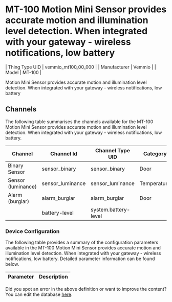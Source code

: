 # MT-100 Motion Mini Sensor provides accurate motion and illumination level detection. When integrated with your gateway - wireless notifications, low battery

| Thing Type UID | vemmio_mt100_00_000               |
| Manufacturer   | Vemmio  |
| Model          | MT-100 |

Motion Mini Sensor provides accurate motion and illumination level detection. When integrated with your gateway - wireless notifications, low battery

## Channels
The following table summarises the channels available for the MT-100 Motion Mini Sensor provides accurate motion and illumination level detection. When integrated with your gateway - wireless notifications, low battery.

| Channel | Channel Id | Channel Type UID | Category | Item Type |
|---------|------------|------------------|----------|-----------|
| Binary Sensor | sensor_binary | sensor_binary | Door | Switch |
| Sensor (luminance) | sensor_luminance | sensor_luminance | Temperature | Number |
| Alarm (burglar) | alarm_burglar | alarm_burglar | Door | Switch |
|  | battery-level | system.battery-level |  |  |




### Device Configuration
The following table provides a summary of the configuration parameters available in the MT-100 Motion Mini Sensor provides accurate motion and illumination level detection. When integrated with your gateway - wireless notifications, low battery. Detailed parameter information can be found below.

| Parameter   | Description |
|-------------|-------------|



Did you spot an error in the above definition or want to improve the content? You can edit the database [here](http://www.cd-jackson.com/index.html/760).

